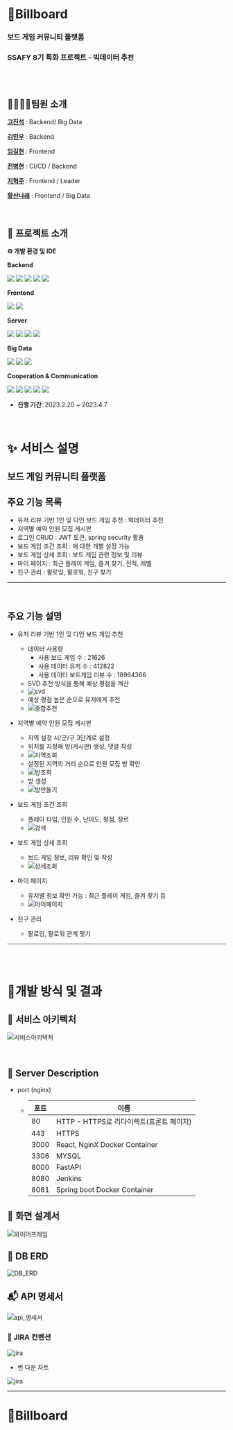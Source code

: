 # 🎲Billboard

### 보드 게임 커뮤니티 플랫폼

### SSAFY 8기 특화 프로젝트 - 빅데이터 추천

<br>

<br>

## 👨‍👩‍👧‍👦팀원 소개

**[고진석](https://github.com/9jinseok)** : Backend/ Big Data

**[김민우](https://github.com/bkkmw)** : Backend

**[임길현](https://github.com/limgilhun)** : Frontend

**[전병현](https://github.com/0901jbh)** : CI/CD / Backend

**[지혁주](https://github.com/seotai)** : Frontend / Leader

**[황산나래](https://github.com/HWANGSAN)** : Frontend / Big Data

<br>

## 📆 프로젝트 소개

**⚙​ 개발 환경 및 IDE**

**Backend**

<img src="https://img.shields.io/badge/Spring_Boot-6DB33F?style=for-the-badge&logo=SpringBoot&logoColor=white"> <img src="https://img.shields.io/badge/java-007396?style=for-the-badge&logo=java&logoColor=white"> <img src="https://img.shields.io/badge/Gradle-F37440?style=for-the-badge&logo=Gradle&logoColor=white"> <img src="https://img.shields.io/badge/Intellij_IDEA-3776AB?style=for-the-badge&logo=IntellijIDEA&logoColor=white"> <img src="https://img.shields.io/badge/MySQL-380953?style=for-the-badge&logo=MySQL&logoColor=white">

**Frontend**

<img src="https://img.shields.io/badge/react-4FC08D?style=for-the-badge&logo=react&logoColor=white"> <img src="https://img.shields.io/badge/VS Code-007ACC?style=for-the-badge&logo=Visual Studio Code&logoColor=white">

**Server**

<img src="https://img.shields.io/badge/Amazon EC2-FF9900?style=for-the-badge&logo=Amazon EC2&logoColor=white"> <img src="https://img.shields.io/badge/Jenkins-D24939?style=for-the-badge&logo=Jenkins&logoColor=white"> <img src="https://img.shields.io/badge/NGINX-009639?style=for-the-badge&logo=NGINX&logoColor=white"> <img src="https://img.shields.io/badge/Docker-2496ED?style=for-the-badge&logo=Docker&logoColor=white">

**Big Data**

<img src="https://img.shields.io/badge/fastapi-333333?style=for-the-badge&logo=FastAPI&logoColor=white"> <img src="https://img.shields.io/badge/pandas-F2CA30?style=for-the-badge&logo=pandas&logoColor=white"> <img src="https://img.shields.io/badge/surprise-FF3E00?style=for-the-badge&logo=surprise&logoColor=white">

**Cooperation & Communication**

<img src="https://img.shields.io/badge/gitlab-FC6D26?style=for-the-badge&logo=GitLab&logoColor=white"> <img src="https://img.shields.io/badge/jira-0052CC?style=for-the-badge&logo=Jira&logoColor=white"> <img src="https://img.shields.io/badge/MatterMOST-009688?style=for-the-badge&logo=Mattermost&logoColor=white"> <img src="https://img.shields.io/badge/Notion-EF1970?style=for-the-badge&logo=Notion&logoColor=white"> <img src="https://img.shields.io/badge/Discord-FDA061?style=for-the-badge&logo=Discord&logoColor=white">

- **진행 기간**: 2023.2.20 ~ 2023.4.7

<br>

# ✨ 서비스 설명

## 보드 게임 커뮤니티 플랫폼

## 주요 기능 목록

- 유저 리뷰 기반 1인 및 다인 보드 게임 추천 : 빅데이터 추천
- 지역별 예약 인원 모집 게시판
- 로그인 CRUD : JWT 토큰, spring security 활용
- 보드 게임 조건 조회 : 에 대한 개별 설정 가능
- 보드 게임 상세 조회 : 보드 게임 관련 정보 및 리뷰
- 마이 페이지 : 최근 플레이 게임, 즐겨 찾기, 전적, 레벨
- 친구 관리 : 팔로잉, 팔로워, 친구 찾기

---

<br>

## 주요 기능 설명

- 유저 리뷰 기반 1인 및 다인 보드 게임 추천

  - 데이터 사용량
    - 사용 보드 게임 수 : 21626
    - 사용 데이터 유저 수 : 412822
    - 사용 데이터 보드게임 리뷰 수 : 18964366
  - SVD 추천 방식을 통해 예상 평점을 계산
  - ![svd](img/svd.png)
  - 예상 평점 높은 순으로 유저에게 추천
  - ![종합추천](/img/recomm.gif)
    <br>

- 지역별 예약 인원 모집 게시판
  - 지역 설정 시/군/구 3단계로 설정
  - 위치를 지정해 방(게시판) 생성, 댓글 작성
  - ![지역조회](/img/room1.gif)
  - 설정된 지역의 거리 순으로 인원 모집 방 확인
  - ![방조회](/img/room2.gif)
  - 방 생성
  - ![방만들기](/img/room3.gif)
- 보드 게임 조건 조회

  - 플레이 타임, 인원 수, 난이도, 평점, 장르
  - ![검색](/img/games1.gif)

- 보드 게임 상세 조회

  - 보드 게임 정보, 리뷰 확인 및 작성
  - ![상세조회](/img/games2.gif)

- 마이 페이지

  - 유저별 정보 확인 가능 : 최근 플레이 게임, 즐겨 찾기 등
  - ![마이페이지](/img/mypage.gif)

- 친구 관리
  - 팔로잉, 팔로워 관계 맺기

---

<br><br>

# 💁개발 방식 및 결과

## 🧱 서비스 아키텍처

![서비스아키텍처](/img/architecture.png)

<br>

## 🌠 Server Description

- port (nginx)

  - | 포트 | 이름                                     |
    | ---- | ---------------------------------------- |
    | 80   | HTTP - HTTPS로 리다이렉트(프론트 페이지) |
    | 443  | HTTPS                                    |
    | 3000 | React, NginX Docker Container            |
    | 3306 | MYSQL                                    |
    | 8000 | FastAPI                                  |
    | 8080 | Jenkins                                  |
    | 8081 | Spring boot Docker Container             |

## 🎩 화면 설계서

![와이어프레임](/img/figma.png)

## 🎨 DB ERD

![DB_ERD](/img/erd.png)

## 📬 API 명세서

![api_명세서](/img/api.png)

### 🌄 JIRA 컨벤션

![jira](/img/jira.png)

- 번 다운 차트

![jira](/img/chart.gif)

---

# 🎲Billboard
